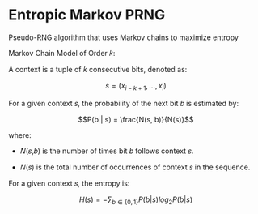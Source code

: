 # Entropic Markov PRNG
Pseudo-RNG algorithm that uses Markov chains to maximize entropy

Markov Chain Model of Order 𝑘:

A context is a tuple of 𝑘 consecutive bits, denoted as:
```math 
s = (x_{i-k+1} , ... , x_i)
```
For a given context 𝑠, the probability of the next bit 𝑏 is estimated by:
```math
P(b | s) = \frac{N(s, b)}{N(s)}
```
where:

- 𝑁(𝑠,𝑏) is the number of times bit 𝑏 follows context 𝑠.

- 𝑁(𝑠) is the total number of occurrences of context 𝑠 in the sequence.

For a given context 𝑠, the entropy is:
```math
H(s) = - \sum_{b\in\{0,1\}} P(b | s) log_2 P(b | s) 
```




